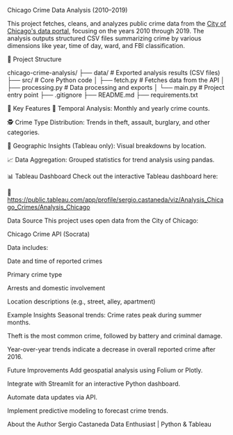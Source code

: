 
Chicago Crime Data Analysis (2010–2019)

This project fetches, cleans, and analyzes public crime data from the [City of Chicago's data portal](https://data.cityofchicago.org/), focusing on the years 2010 through 2019. The analysis outputs structured CSV files summarizing crime by various dimensions like year, time of day, ward, and FBI classification.

📁 Project Structure

chicago-crime-analysis/
├── data/ # Exported analysis results (CSV files)
├── src/ # Core Python code
│ ├── fetch.py # Fetches data from the API
│ ├── processing.py # Data processing and exports
│ └── main.py # Project entry point
├── .gitignore
├── README.md
├── requirements.txt

📌 Key Features
📅 Temporal Analysis: Monthly and yearly crime counts.

🕵️ Crime Type Distribution: Trends in theft, assault, burglary, and other categories.

📍 Geographic Insights (Tableau only): Visual breakdowns by location.

📈 Data Aggregation: Grouped statistics for trend analysis using pandas.

📊 Tableau Dashboard
Check out the interactive Tableau dashboard here:

🔗 https://public.tableau.com/app/profile/sergio.castaneda/viz/Analysis_Chicago_Crimes/Analysis_Chicago

Data Source
This project uses open data from the City of Chicago:

Chicago Crime API (Socrata)

Data includes:

Date and time of reported crimes

Primary crime type

Arrests and domestic involvement

Location descriptions (e.g., street, alley, apartment)


Example Insights
Seasonal trends: Crime rates peak during summer months.

Theft is the most common crime, followed by battery and criminal damage.

Year-over-year trends indicate a decrease in overall reported crime after 2016.

Future Improvements
Add geospatial analysis using Folium or Plotly.

Integrate with Streamlit for an interactive Python dashboard.

Automate data updates via API.

Implement predictive modeling to forecast crime trends.

About the Author
Sergio Castaneda
Data Enthusiast | Python & Tableau










